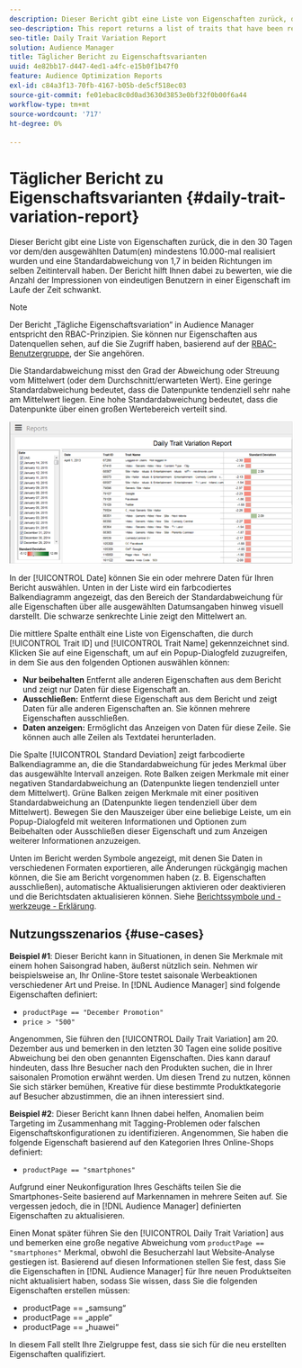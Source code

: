 ```yaml
---
description: Dieser Bericht gibt eine Liste von Eigenschaften zurück, die in den 30 Tagen vor dem/den ausgewählten Datum(en) mindestens 10.000-mal realisiert wurden und eine Standardabweichung von 1,7 in beiden Richtungen im selben Zeitintervall haben. Der Bericht hilft Ihnen dabei zu bewerten, wie die Anzahl der Impressionen von eindeutigen Benutzern in einer Eigenschaft im Laufe der Zeit schwankt.
seo-description: This report returns a list of traits that have been realized at least 10,000 times in the 30 days prior to the selected date(s) and have a standard deviation greater or equal to 1.7 in either direction over the same time interval. The report helps you evaluate how the number of impressions from unique users in a trait fluctuate over time.
seo-title: Daily Trait Variation Report
solution: Audience Manager
title: Täglicher Bericht zu Eigenschaftsvarianten
uuid: 4e82bb17-d447-4ed1-a4fc-e15b0f1b47f0
feature: Audience Optimization Reports
exl-id: c84a3f13-70fb-4167-b05b-de5cf518ec03
source-git-commit: fe01ebac8c0d0ad3630d3853e0bf32f0b00f6a44
workflow-type: tm+mt
source-wordcount: '717'
ht-degree: 0%

---
```


# Täglicher Bericht zu Eigenschaftsvarianten {#daily-trait-variation-report}

Dieser Bericht gibt eine Liste von Eigenschaften zurück, die in den 30 Tagen vor dem/den ausgewählten Datum(en) mindestens 10.000-mal realisiert wurden und eine Standardabweichung von 1,7 in beiden Richtungen im selben Zeitintervall haben. Der Bericht hilft Ihnen dabei zu bewerten, wie die Anzahl der Impressionen von eindeutigen Benutzern in einer Eigenschaft im Laufe der Zeit schwankt.

>[!NOTE]
>
>Der Bericht „Tägliche Eigenschaftsvariation“ in Audience Manager entspricht den RBAC-Prinzipien. Sie können nur Eigenschaften aus Datenquellen sehen, auf die Sie Zugriff haben, basierend auf der [RBAC-Benutzergruppe](/help/using/features/administration/administration-overview.md), der Sie angehören.

Die Standardabweichung misst den Grad der Abweichung oder Streuung vom Mittelwert (oder dem Durchschnitt/erwarteten Wert). Eine geringe Standardabweichung bedeutet, dass die Datenpunkte tendenziell sehr nahe am Mittelwert liegen. Eine hohe Standardabweichung bedeutet, dass die Datenpunkte über einen großen Wertebereich verteilt sind.

![](assets/daily_trait_variation.png)

In der [!UICONTROL Date] können Sie ein oder mehrere Daten für Ihren Bericht auswählen. Unten in der Liste wird ein farbcodiertes Balkendiagramm angezeigt, das den Bereich der Standardabweichung für alle Eigenschaften über alle ausgewählten Datumsangaben hinweg visuell darstellt. Die schwarze senkrechte Linie zeigt den Mittelwert an.

Die mittlere Spalte enthält eine Liste von Eigenschaften, die durch [!UICONTROL Trait ID] und [!UICONTROL Trait Name] gekennzeichnet sind. Klicken Sie auf eine Eigenschaft, um auf ein Popup-Dialogfeld zuzugreifen, in dem Sie aus den folgenden Optionen auswählen können:

* **Nur beibehalten** Entfernt alle anderen Eigenschaften aus dem Bericht und zeigt nur Daten für diese Eigenschaft an.
* **Ausschließen:** Entfernt diese Eigenschaft aus dem Bericht und zeigt Daten für alle anderen Eigenschaften an. Sie können mehrere Eigenschaften ausschließen.
* **Daten anzeigen:** Ermöglicht das Anzeigen von Daten für diese Zeile. Sie können auch alle Zeilen als Textdatei herunterladen.

Die Spalte [!UICONTROL Standard Deviation] zeigt farbcodierte Balkendiagramme an, die die Standardabweichung für jedes Merkmal über das ausgewählte Intervall anzeigen. Rote Balken zeigen Merkmale mit einer negativen Standardabweichung an (Datenpunkte liegen tendenziell unter dem Mittelwert). Grüne Balken zeigen Merkmale mit einer positiven Standardabweichung an (Datenpunkte liegen tendenziell über dem Mittelwert). Bewegen Sie den Mauszeiger über eine beliebige Leiste, um ein Popup-Dialogfeld mit weiteren Informationen und Optionen zum Beibehalten oder Ausschließen dieser Eigenschaft und zum Anzeigen weiterer Informationen anzuzeigen.

Unten im Bericht werden Symbole angezeigt, mit denen Sie Daten in verschiedenen Formaten exportieren, alle Änderungen rückgängig machen können, die Sie am Bericht vorgenommen haben (z. B. Eigenschaften ausschließen), automatische Aktualisierungen aktivieren oder deaktivieren und die Berichtsdaten aktualisieren können. Siehe [Berichtssymbole und -werkzeuge - Erklärung](../../reporting/dynamic-reports/interactive-report-technology.md#icons-tools-explained).

## Nutzungsszenarios {#use-cases}

**Beispiel #1**: Dieser Bericht kann in Situationen, in denen Sie Merkmale mit einem hohen Saisongrad haben, äußerst nützlich sein. Nehmen wir beispielsweise an, Ihr Online-Store testet saisonale Werbeaktionen verschiedener Art und Preise. In [!DNL Audience Manager] sind folgende Eigenschaften definiert:

* `productPage == "December Promotion"`
* `price > "500"`

Angenommen, Sie führen den [!UICONTROL Daily Trait Variation] am 20. Dezember aus und bemerken in den letzten 30 Tagen eine solide positive Abweichung bei den oben genannten Eigenschaften. Dies kann darauf hindeuten, dass Ihre Besucher nach den Produkten suchen, die in Ihrer saisonalen Promotion erwähnt werden. Um diesen Trend zu nutzen, können Sie sich stärker bemühen, Kreative für diese bestimmte Produktkategorie auf Besucher abzustimmen, die an ihnen interessiert sind.

**Beispiel #2**: Dieser Bericht kann Ihnen dabei helfen, Anomalien beim Targeting im Zusammenhang mit Tagging-Problemen oder falschen Eigenschaftskonfigurationen zu identifizieren. Angenommen, Sie haben die folgende Eigenschaft basierend auf den Kategorien Ihres Online-Shops definiert:

* `productPage == "smartphones"`

Aufgrund einer Neukonfiguration Ihres Geschäfts teilen Sie die Smartphones-Seite basierend auf Markennamen in mehrere Seiten auf. Sie vergessen jedoch, die in [!DNL Audience Manager] definierten Eigenschaften zu aktualisieren.

Einen Monat später führen Sie den [!UICONTROL Daily Trait Variation] aus und bemerken eine große negative Abweichung vom `productPage == "smartphones"` Merkmal, obwohl die Besucherzahl laut Website-Analyse gestiegen ist. Basierend auf diesen Informationen stellen Sie fest, dass Sie die Eigenschaften in [!DNL Audience Manager] für Ihre neuen Produktseiten nicht aktualisiert haben, sodass Sie wissen, dass Sie die folgenden Eigenschaften erstellen müssen:

* productPage == „samsung“
* productPage == „apple“
* productPage == „huawei“

In diesem Fall stellt Ihre Zielgruppe fest, dass sie sich für die neu erstellten Eigenschaften qualifiziert.
